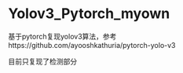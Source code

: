 # Yolov3_Pytorch_myown
基于pytorch复现yolov3算法，参考https://github.com/ayooshkathuria/pytorch-yolo-v3

目前只复现了检测部分
